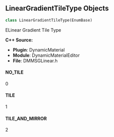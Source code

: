## LinearGradientTileType Objects

```python
class LinearGradientTileType(EnumBase)
```

ELinear Gradient Tile Type

**C++ Source:**

- **Plugin**: DynamicMaterial
- **Module**: DynamicMaterialEditor
- **File**: DMMSGLinear.h

<a id="unreal.LinearGradientTileType.NO_TILE"></a>

#### NO_TILE

0

<a id="unreal.LinearGradientTileType.TILE"></a>

#### TILE

1

<a id="unreal.LinearGradientTileType.TILE_AND_MIRROR"></a>

#### TILE_AND_MIRROR

2

<a id="unreal.DMDefaultMaterialPropertySlotValueType"></a>